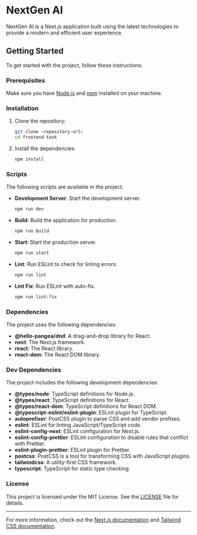 # NextGen AI

NextGen AI is a Next.js application built using the latest technologies to provide a modern and efficient user experience.

## Getting Started

To get started with the project, follow these instructions:

### Prerequisites

Make sure you have [Node.js](https://nodejs.org/) and [npm](https://www.npmjs.com/) installed on your machine.

### Installation

1. Clone the repository:
    ```bash
    git clone <repository-url>
    cd frontend-task
    ```

2. Install the dependencies:
    ```bash
    npm install
    ```

### Scripts

The following scripts are available in the project:

- **Development Server**: Start the development server.
    ```bash
    npm run dev
    ```

- **Build**: Build the application for production.
    ```bash
    npm run build
    ```

- **Start**: Start the production server.
    ```bash
    npm run start
    ```

- **Lint**: Run ESLint to check for linting errors.
    ```bash
    npm run lint
    ```

- **Lint Fix**: Run ESLint with auto-fix.
    ```bash
    npm run lint:fix
    ```

### Dependencies

The project uses the following dependencies:

- **@hello-pangea/dnd**: A drag-and-drop library for React.
- **next**: The Next.js framework.
- **react**: The React library.
- **react-dom**: The React DOM library.

### Dev Dependencies

The project includes the following development dependencies:

- **@types/node**: TypeScript definitions for Node.js.
- **@types/react**: TypeScript definitions for React.
- **@types/react-dom**: TypeScript definitions for React DOM.
- **@typescript-eslint/eslint-plugin**: ESLint plugin for TypeScript.
- **autoprefixer**: PostCSS plugin to parse CSS and add vendor prefixes.
- **eslint**: ESLint for linting JavaScript/TypeScript code.
- **eslint-config-next**: ESLint configuration for Next.js.
- **eslint-config-prettier**: ESLint configuration to disable rules that conflict with Prettier.
- **eslint-plugin-prettier**: ESLint plugin for Prettier.
- **postcss**: PostCSS is a tool for transforming CSS with JavaScript plugins.
- **tailwindcss**: A utility-first CSS framework.
- **typescript**: TypeScript for static type checking.

### License

This project is licensed under the MIT License. See the [LICENSE](LICENSE) file for details.

---

For more information, check out the [Next.js documentation](https://nextjs.org/docs) and [Tailwind CSS documentation](https://tailwindcss.com/docs).
